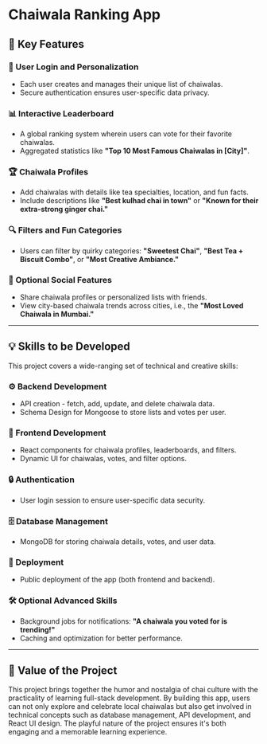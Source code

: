 # Chaiwala Ranking App

## 📌 Key Features

### 🔐 User Login and Personalization
- Each user creates and manages their unique list of chaiwalas.
- Secure authentication ensures user-specific data privacy.

### 📊 Interactive Leaderboard
- A global ranking system wherein users can vote for their favorite chaiwalas.
- Aggregated statistics like **"Top 10 Most Famous Chaiwalas in [City]"**.

### 🏆 Chaiwala Profiles
- Add chaiwalas with details like tea specialties, location, and fun facts.
- Include descriptions like **"Best kulhad chai in town"** or **"Known for their extra-strong ginger chai."**

### 🔍 Filters and Fun Categories
- Users can filter by quirky categories: **"Sweetest Chai"**, **"Best Tea + Biscuit Combo"**, or **"Most Creative Ambiance."**

### 📢 Optional Social Features
- Share chaiwala profiles or personalized lists with friends.
- View city-based chaiwala trends across cities, i.e., the **"Most Loved Chaiwala in Mumbai."**

---

## 💡 Skills to be Developed

This project covers a wide-ranging set of technical and creative skills:

### ⚙️ Backend Development
- API creation - fetch, add, update, and delete chaiwala data.
- Schema Design for Mongoose to store lists and votes per user.

### 🎨 Frontend Development
- React components for chaiwala profiles, leaderboards, and filters.
- Dynamic UI for chaiwalas, votes, and filter options.

### 🔒 Authentication
- User login session to ensure user-specific data security.

### 🗄️ Database Management
- MongoDB for storing chaiwala details, votes, and user data.

### 🚀 Deployment
- Public deployment of the app (both frontend and backend).

### 🛠️ Optional Advanced Skills
- Background jobs for notifications: **"A chaiwala you voted for is trending!"**
- Caching and optimization for better performance.

---

## 🎯 Value of the Project

This project brings together the humor and nostalgia of chai culture with the practicality of learning full-stack development. By building this app, users can not only explore and celebrate local chaiwalas but also get involved in technical concepts such as database management, API development, and React UI design. The playful nature of the project ensures it's both engaging and a memorable learning experience.
